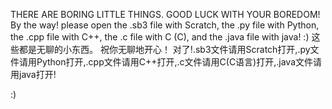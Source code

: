 THERE ARE BORING LITTLE THINGS.
GOOD LUCK WITH YOUR BOREDOM!
By the way! please open the .sb3 file with Scratch, the .py file with Python, the .cpp file with C++, the .c file with C (C), and the .java file with java!
:)
这些都是无聊的小东西。
祝你无聊地开心！
对了!.sb3文件请用Scratch打开,.py文件请用Python打开,.cpp文件请用C++打开,.c文件请用C(C语言)打开,.java文件请用java打开!

:)
